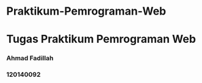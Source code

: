 # Praktikum-Pemrograman-Web

<h1>Tugas Praktikum Pemrograman Web</h1>

<h3>Ahmad Fadillah</h3>
<h3>120140092</h3>
